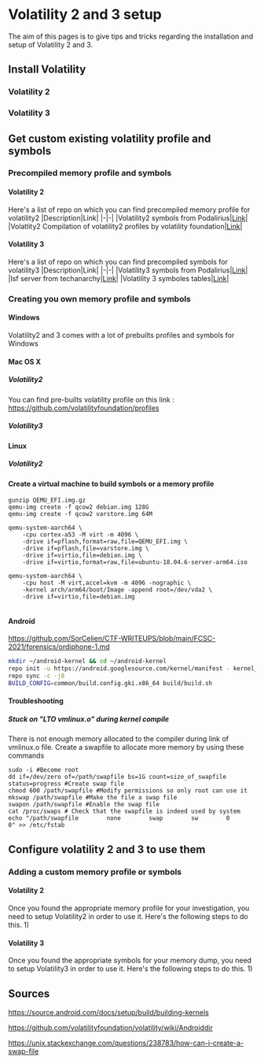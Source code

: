 # Volatility 2 and 3 setup
The aim of this pages is to give tips and tricks regarding the installation and setup of Volatility 2 and 3.
## Install Volatility
### Volatility 2
### Volatility 3
## Get custom existing volatility profile and symbols
### Precompiled memory profile and symbols
#### Volatility 2
Here's a list of repo on which you can find precompiled memory profile for volatility2
|Description|Link|
|-|-|
|Volatility2 symbols from Podalirius|[Link](https://github.com/p0dalirius/volatility2-profiles)|
|Volatlity2 Compilation of volatility2 profiles by volatility foundation|[Link](https://github.com/volatilityfoundation/profiles)|
#### Volatility 3
Here's a list of repo on which you can find precompiled symbols for volatility3
|Description|Link|
|-|-|
|Volatility3 symbols from Podalirius|[Link](https://github.com/p0dalirius/volatility3-symbols)|
|Isf server from techanarchy|[Link](https://isf-server.techanarchy.net/)|
|Volatility 3 symboles tables|[Link](https://volatility3.readthedocs.io/en/latest/symbol-tables.html#mac-linux-symbol-tables)|
### Creating you own memory profile and symbols
#### Windows
Volatility2 and 3 comes with a lot of prebuilts profiles and symbols for Windows

#### Mac OS X
##### Volatility2

You can find pre-builts volatility profile on this link : https://github.com/volatilityfoundation/profiles

##### Volatility3

#### Linux 
##### Volatility2

#### Create a virtual machine to build symbols or a memory profile
```
gunzip QEMU_EFI.img.gz
qemu-img create -f qcow2 debian.img 128G
qemu-img create -f qcow2 varstore.img 64M

qemu-system-aarch64 \
    -cpu cortex-a53 -M virt -m 4096 \
    -drive if=pflash,format=raw,file=QEMU_EFI.img \
    -drive if=pflash,file=varstore.img \
    -drive if=virtio,file=debian.img \
    -drive if=virtio,format=raw,file=ubuntu-18.04.6-server-arm64.iso
    
qemu-system-aarch64 \
    -cpu host -M virt,accel=kvm -m 4096 -nographic \
    -kernel arch/arm64/boot/Image -append root=/dev/vda2 \
    -drive if=virtio,file=debian.img


```
#### Android

https://github.com/SorCelien/CTF-WRITEUPS/blob/main/FCSC-2021/forensics/ordiphone-1.md

```bash
mkdir ~/android-kernel && cd ~/android-kernel
repo init -u https://android.googlesource.com/kernel/manifest - kernel_version
repo sync -c -j8
BUILD_CONFIG=common/build.config.gki.x86_64 build/build.sh
```
#### Troubleshooting
##### Stuck on "LTO vmlinux.o" during kernel compile
There is not enough memory allocated to the compiler during link of vmlinux.o file.
Create a swapfile to allocate more memory by using these commands
```
sudo -i #Become root
dd if=/dev/zero of=/path/swapfile bs=1G count=size_of_swapfile status=progress #Create swap file
chmod 600 /path/swapfile #Modify permissions so only root can use it
mkswap /path/swapfile #Make the file a swap file
swapon /path/swapfile #Enable the swap file
cat /proc/swaps # Check that the swapfile is indeed used by system
echo "/path/swapfile        none        swap        sw        0        0" >> /etc/fstab
```

## Configure volatility 2 and 3 to use them
### Adding a custom memory profile or symbols
#### Volatility 2
Once you found the appropriate memory profile for your investigation, you need to setup Volatility2 in order to use it. Here's the following steps to do this.
1) 
#### Volatility 3
Once you found the appropriate symbols for your memory dump, you need to setup Volatility3 in order to use it. Here's the following steps to do this.
1) 
## Sources

https://source.android.com/docs/setup/build/building-kernels

https://github.com/volatilityfoundation/volatility/wiki/Androiddir

https://unix.stackexchange.com/questions/238783/how-can-i-create-a-swap-file

